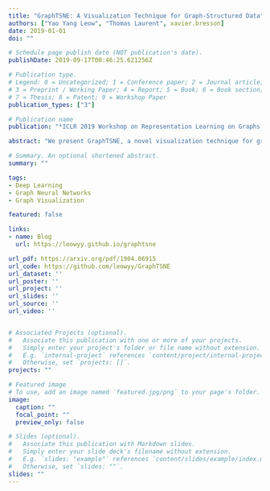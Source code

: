 ```yaml
---
title: "GraphTSNE: A Visualization Technique for Graph-Structured Data"
authors: ["Yao Yang Leow", "Thomas Laurent", xavier.bresson]
date: 2019-01-01
doi: ""

# Schedule page publish date (NOT publication's date).
publishDate: 2019-09-17T00:46:25.621256Z

# Publication type.
# Legend: 0 = Uncategorized; 1 = Conference paper; 2 = Journal article;
# 3 = Preprint / Working Paper; 4 = Report; 5 = Book; 6 = Book section;
# 7 = Thesis; 8 = Patent; 9 = Workshop Paper
publication_types: ["3"]

# Publication name
publication: "*ICLR 2019 Workshop on Representation Learning on Graphs and Manifolds*"

abstract: "We present GraphTSNE, a novel visualization technique for graph-structured data based on t-SNE. The growing interest in graph-structured data increases the importance of gaining human insight into such datasets by means of visualization. However, among the most popular visualization techniques, classical t-SNE is not suitable on such datasets because it has no mechanism to make use of information from graph connectivity. On the other hand, standard graph visualization techniques, such as Laplacian Eigenmaps, have no mechanism to make use of information from node features. Our proposed method GraphTSNE is able to produce visualizations which account for both graph connectivity and node features. It is based on scalable and unsupervised training of a graph convolutional network on a modified t-SNE loss. By assembling a suite of evaluation metrics, we demonstrate that our method produces desirable visualizations on three benchmark datasets."

# Summary. An optional shortened abstract.
summary: ""

tags:
- Deep Learning
- Graph Neural Networks
- Graph Visualization

featured: false

links:
- name: Blog
  url: https://leowyy.github.io/graphtsne

url_pdf: https://arxiv.org/pdf/1904.06915
url_code: https://github.com/leowyy/GraphTSNE
url_dataset: ''
url_poster: ''
url_project: ''
url_slides: ''
url_source: ''
url_video: ''


# Associated Projects (optional).
#   Associate this publication with one or more of your projects.
#   Simply enter your project's folder or file name without extension.
#   E.g. `internal-project` references `content/project/internal-project/index.md`.
#   Otherwise, set `projects: []`.
projects: ""

# Featured image
# To use, add an image named `featured.jpg/png` to your page's folder. 
image:
  caption: ""
  focal_point: ""
  preview_only: false

# Slides (optional).
#   Associate this publication with Markdown slides.
#   Simply enter your slide deck's filename without extension.
#   E.g. `slides: "example"` references `content/slides/example/index.md`.
#   Otherwise, set `slides: ""`.
slides: ""
---
```


